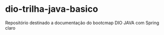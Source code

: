 # dio-trilha-java-basico
Repositório destinado a documentação do bootcmap DIO JAVA com Spring claro
